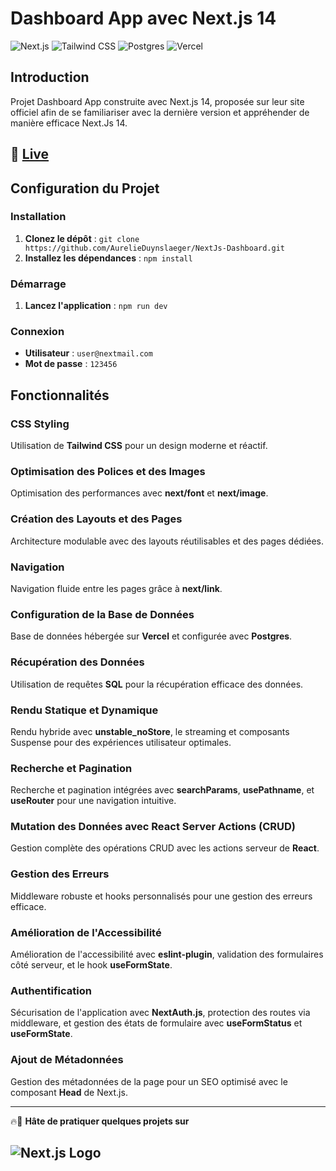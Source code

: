 # Dashboard App avec Next.js 14

![Next.js](https://img.shields.io/badge/Next.js-14-000000?logo=next.js&logoColor=white)
![Tailwind CSS](https://img.shields.io/badge/Tailwind%20CSS-2.2-06B6D4?logo=tailwindcss&logoColor=white)
![Postgres](https://img.shields.io/badge/Postgres-14-336791?logo=postgresql&logoColor=white)
![Vercel](https://img.shields.io/badge/Vercel-000000?logo=vercel&logoColor=white)

## Introduction

Projet Dashboard App construite avec Next.js 14, proposée sur leur site officiel afin de se familiariser avec la dernière version et appréhender de manière efficace Next.Js 14.

## 🔗 [Live](https://next-js-dashboard-ad.vercel.app)

## Configuration du Projet

### Installation

1. **Clonez le dépôt** : `git clone https://github.com/AurelieDuynslaeger/NextJs-Dashboard.git`
2. **Installez les dépendances** : `npm install`

### Démarrage

1. **Lancez l'application** : `npm run dev`

### Connexion

- **Utilisateur** : `user@nextmail.com`
- **Mot de passe** : `123456`

## Fonctionnalités

### CSS Styling

Utilisation de **Tailwind CSS** pour un design moderne et réactif.

### Optimisation des Polices et des Images

Optimisation des performances avec **next/font** et **next/image**.

### Création des Layouts et des Pages

Architecture modulable avec des layouts réutilisables et des pages dédiées.

### Navigation

Navigation fluide entre les pages grâce à **next/link**.

### Configuration de la Base de Données

Base de données hébergée sur **Vercel** et configurée avec **Postgres**.

### Récupération des Données

Utilisation de requêtes **SQL** pour la récupération efficace des données.

### Rendu Statique et Dynamique

Rendu hybride avec **unstable_noStore**, le streaming et composants Suspense pour des expériences utilisateur optimales.

### Recherche et Pagination

Recherche et pagination intégrées avec **searchParams**, **usePathname**, et **useRouter** pour une navigation intuitive.

### Mutation des Données avec React Server Actions (CRUD)

Gestion complète des opérations CRUD avec les actions serveur de **React**.

### Gestion des Erreurs

Middleware robuste et hooks personnalisés pour une gestion des erreurs efficace.

### Amélioration de l'Accessibilité

Amélioration de l'accessibilité avec **eslint-plugin**, validation des formulaires côté serveur, et le hook **useFormState**.

### Authentification

Sécurisation de l'application avec **NextAuth.js**, protection des routes via middleware, et gestion des états de formulaire avec **useFormStatus** et **useFormState**.

### Ajout de Métadonnées

Gestion des métadonnées de la page pour un SEO optimisé avec le composant **Head** de Next.js.

---

🔥🚀
**Hâte de pratiquer quelques projets sur**

## ![Next.js Logo](https://upload.wikimedia.org/wikipedia/commons/8/8e/Nextjs-logo.svg)
